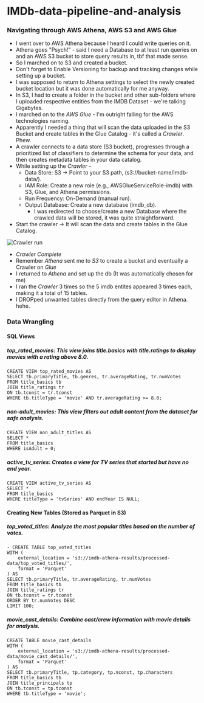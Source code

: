 # IMDb-data-pipeline-and-analysis


### Navigating through AWS Athena, AWS S3 and AWS Glue
- I went over to AWS Athena because I heard I could write queries on it.
- Athena goes "Psych!" - said I need a Database to at least run queries on and an AWS S3 bucket to store query results in, tbf that made sense.
- So I marched on to S3 and created a bucket. 
- Don't forget to Enable Versioning for backup and tracking changes while setting up a bucket.
- I was supposed to return to Athena settings to select the newly created bucket location but it was done automatically for me anyway.
- In S3, I had to create a folder in the bucket and other sub-folders where I uploaded respective entities from the IMDB Dataset - we're talking Gigabytes.
- I marched on to the *AWS Glue* - I'm outright falling for the AWS technologies naming.
- Apparently I needed a thing that will scan the data uploaded in the S3 Bucket and create tables in the Glue Catalog - it's called a *Crawler*. Phew.
- A crawler connects to a data store (S3 bucket), progresses through a prioritized list of classifiers to determine the schema for your data, and then creates metadata tables in your data catalog.
- While setting up the *Crawler* -
    - Data Store: S3 → Point to your S3 path, (s3://bucket-name/imdb-data/).
    - IAM Role: Create a new role (e.g., AWSGlueServiceRole-imdb) with S3, Glue, and Athena permissions.
    - Run Frequency: On-Demand (manual run).
    - Output Database: Create a new database (imdb_db).
        - I was redirected to choose/create a new Database where the crawled data will be stored, it was quite straightforward.
- Start the crawler → It will scan the data and create tables in the Glue Catalog.

![Crawler run](https://github.com/user-attachments/assets/1c8e2627-a7d7-44e4-a15d-26c7213a5046)

- *Crawler Complete*
- Remember *Athena* sent me to *S3* to create a bucket and eventually a Crawler on *Glue*
- I returned to *Athena* and set up the db (It was automatically chosen for me)
- I ran the *Crawler* 3 times so the 5 imdb entites appeared 3 times each, making it a total of 15 tables.
- I DROPped unwanted tables directly from the query editor in Athena. hehe.

### Data Wrangling 
#### SQL Views 
##### top_rated_movies: This view joins _title.basics_ with _title.ratings_ to display movies with a rating above 8.0.
    CREATE VIEW top_rated_movies AS
    SELECT tb.primaryTitle, tb.genres, tr.averageRating, tr.numVotes
    FROM title_basics tb
    JOIN title_ratings tr
    ON tb.tconst = tr.tconst
    WHERE tb.titleType = 'movie' AND tr.averageRating >= 8.0;
##### non-adult_movies: This view filters out adult content from the dataset for safe analysis.
    CREATE VIEW non_adult_titles AS
    SELECT *
    FROM title_basics
    WHERE isAdult = 0;
##### active_tv_series: Creates a view for TV series that started but have no end year.
    CREATE VIEW active_tv_series AS
    SELECT *
    FROM title_basics
    WHERE titleType = 'tvSeries' AND endYear IS NULL;
    
#### Creating New Tables (Stored as Parquet in S3)
##### top_voted_titles: Analyze the most popular titles based on the number of votes.
    - CREATE TABLE top_voted_titles
    WITH (
        external_location = 's3://imdb-athena-results/processed-data/top_voted_titles/',
        format = 'Parquet'  
    ) AS
    SELECT tb.primaryTitle, tr.averageRating, tr.numVotes
    FROM title_basics tb
    JOIN title_ratings tr
    ON tb.tconst = tr.tconst
    ORDER BY tr.numVotes DESC
    LIMIT 100;
##### movie_cast_details: Combine cast/crew information with movie details for analysis.
    CREATE TABLE movie_cast_details
    WITH (
        external_location = 's3://imdb-athena-results/processed-data/movie_cast_details/',
        format = 'Parquet'
    ) AS
    SELECT tb.primaryTitle, tp.category, tp.nconst, tp.characters
    FROM title_basics tb
    JOIN title_principals tp
    ON tb.tconst = tp.tconst
    WHERE tb.titleType = 'movie';
